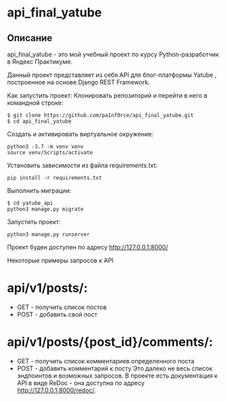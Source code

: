 
# api_final_yatube
## Описание
api_final_yatube - это мой учебный проект по курсу Python-разработчик в Яндекс Практикуме.

Данный проект представляет из себя API для блог-платформы Yatube , построенное на основе Django REST Framework.


Как запустить проект:
Клонировать репозиторий и перейти в него в командной строке:

```
$ git clone https://github.com/pa1nf0rce/api_final_yatube.git
$ cd api_final_yatube
```
Cоздать и активировать виртуальное окружение:
```
python3 -3.7 -m venv venv
source venv/Scripts/activate
```
Установить зависимости из файла requirements.txt:
```
pip install -r requirements.txt
```
Выполнить миграции:
```
$ cd yatube_api
python3 manage.py migrate
```
Запустить проект:
```
python3 manage.py runserver
```
Проект буден доступен по адресу http://127.0.0.1:8000/

Некоторые примеры запросов к API
# api/v1/posts/:

- GET - получить список постов
- POST - добавить свой пост
# api/v1/posts/{post_id}/comments/:

- GET - получить список комментариев определенного поста
- POST - добавить комментарий к посту
Это далеко не весь список эндпоинтов и возможных запросов. В проекте есть документация к API в виде ReDoc - она доступна по адресу http://127.0.0.1:8000/redoc/.
